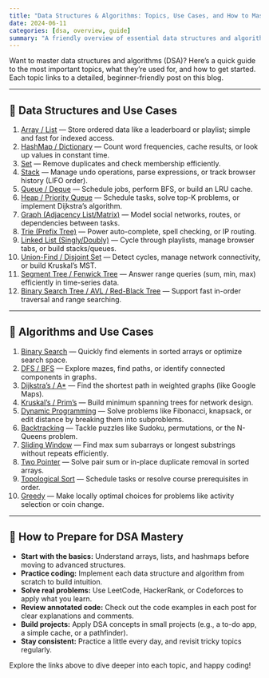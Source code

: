 ```yaml
---
title: "Data Structures & Algorithms: Topics, Use Cases, and How to Master Them"
date: 2024-06-11
categories: [dsa, overview, guide]
summary: "A friendly overview of essential data structures and algorithms, their real-world use cases, and tips for mastering DSA. Includes links to detailed posts for each topic."
---
```


Want to master data structures and algorithms (DSA)? Here’s a quick guide to the most important topics, what they’re used for, and how to get started. Each topic links to a detailed, beginner-friendly post on this blog.

---

## 🧱 Data Structures and Use Cases

1. [Array / List](https://proxyroot.com/arrays-overview/) — Store ordered data like a leaderboard or playlist; simple and fast for indexed access.
2. [HashMap / Dictionary](https://proxyroot.com/hashmap-overview/) — Count word frequencies, cache results, or look up values in constant time.
3. [Set](https://proxyroot.com/set-overview/) — Remove duplicates and check membership efficiently.
4. [Stack](https://proxyroot.com/stack-overview/) — Manage undo operations, parse expressions, or track browser history (LIFO order).
5. [Queue / Deque](https://proxyroot.com/queue-deque-overview/) — Schedule jobs, perform BFS, or build an LRU cache.
6. [Heap / Priority Queue](https://proxyroot.com/heap-priority-queue/) — Schedule tasks, solve top-K problems, or implement Dijkstra’s algorithm.
7. [Graph (Adjacency List/Matrix)](https://proxyroot.com/graph-overview/) — Model social networks, routes, or dependencies between tasks.
8. [Trie (Prefix Tree)](https://proxyroot.com/trie-overview/) — Power auto-complete, spell checking, or IP routing.
9. [Linked List (Singly/Doubly)](https://proxyroot.com/linked-list-overview/) — Cycle through playlists, manage browser tabs, or build stacks/queues.
10. [Union-Find / Disjoint Set](https://proxyroot.com/union-find-overview/) — Detect cycles, manage network connectivity, or build Kruskal’s MST.
11. [Segment Tree / Fenwick Tree](https://proxyroot.com/segment-fenwick-tree/) — Answer range queries (sum, min, max) efficiently in time-series data.
12. [Binary Search Tree / AVL / Red-Black Tree](https://proxyroot.com/bst-overview/) — Support fast in-order traversal and range searching.

---

## 🔁 Algorithms and Use Cases

1. [Binary Search](https://proxyroot.com/binary-search/) — Quickly find elements in sorted arrays or optimize search space.
2. [DFS / BFS](https://proxyroot.com/dfs-bfs/) — Explore mazes, find paths, or identify connected components in graphs.
3. [Dijkstra’s / A*](https://proxyroot.com/dijkstra-shortest-paths/) — Find the shortest path in weighted graphs (like Google Maps).
4. [Kruskal’s / Prim’s](https://proxyroot.com/mst/) — Build minimum spanning trees for network design.
5. [Dynamic Programming](https://proxyroot.com/memoization-overview/) — Solve problems like Fibonacci, knapsack, or edit distance by breaking them into subproblems.
6. [Backtracking](https://proxyroot.com/backtracking/) — Tackle puzzles like Sudoku, permutations, or the N-Queens problem.
7. [Sliding Window](https://proxyroot.com/kadane-algorithm/) — Find max sum subarrays or longest substrings without repeats efficiently.
8. [Two Pointer](https://proxyroot.com/two-pointer/) — Solve pair sum or in-place duplicate removal in sorted arrays.
9. [Topological Sort](https://proxyroot.com/topological-sort/) — Schedule tasks or resolve course prerequisites in order.
10. [Greedy](https://proxyroot.com/greedy/) — Make locally optimal choices for problems like activity selection or coin change.

---

## 🚀 How to Prepare for DSA Mastery

- **Start with the basics:** Understand arrays, lists, and hashmaps before moving to advanced structures.
- **Practice coding:** Implement each data structure and algorithm from scratch to build intuition.
- **Solve real problems:** Use LeetCode, HackerRank, or Codeforces to apply what you learn.
- **Review annotated code:** Check out the code examples in each post for clear explanations and comments.
- **Build projects:** Apply DSA concepts in small projects (e.g., a to-do app, a simple cache, or a pathfinder).
- **Stay consistent:** Practice a little every day, and revisit tricky topics regularly.

Explore the links above to dive deeper into each topic, and happy coding! 